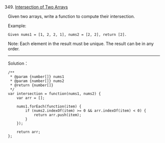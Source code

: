 349. [Intersection of Two Arrays](https://leetcode.com/problems/intersection-of-two-arrays/)

Given two arrays, write a function to compute their intersection.

Example:
    
    Given nums1 = [1, 2, 2, 1], nums2 = [2, 2], return [2].

Note:
Each element in the result must be unique.
The result can be in any order.

---
Solution：

    /**
     * @param {number[]} nums1
     * @param {number[]} nums2
     * @return {number[]}
     */
    var intersection = function(nums1, nums2) {
        var arr = [];
        
        nums1.forEach(function(item) {
            if (nums2.indexOf(item) >= 0 && arr.indexOf(item) < 0) {
                return arr.push(item);
            }
        });
        
        return arr;
    };